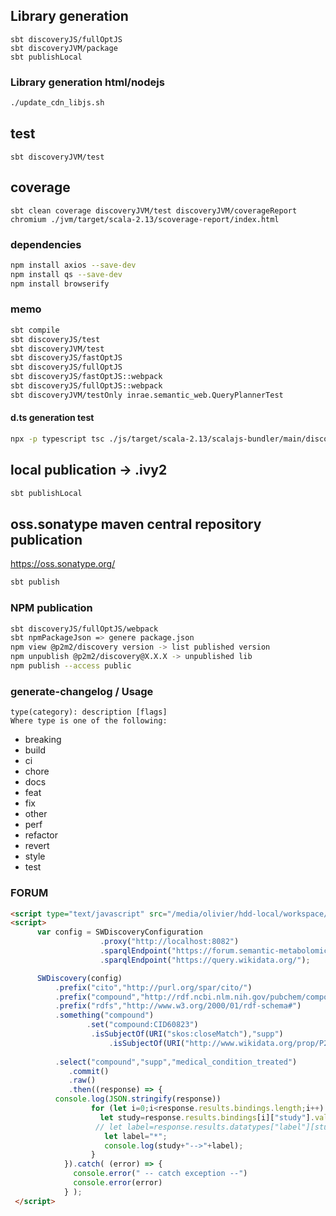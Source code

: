 ## Library generation

```
sbt discoveryJS/fullOptJS
sbt discoveryJVM/package
sbt publishLocal 
```

### Library generation html/nodejs

```bash
./update_cdn_libjs.sh
```

## test

```
sbt discoveryJVM/test  
```

## coverage

```
sbt clean coverage discoveryJVM/test discoveryJVM/coverageReport
chromium ./jvm/target/scala-2.13/scoverage-report/index.html
```

### dependencies

```bash
npm install axios --save-dev
npm install qs --save-dev
npm install browserify
```

### memo

```bash
sbt compile
sbt discoveryJS/test
sbt discoveryJVM/test
sbt discoveryJS/fastOptJS 
sbt discoveryJS/fullOptJS
sbt discoveryJS/fastOptJS::webpack
sbt discoveryJS/fullOptJS::webpack
sbt discoveryJVM/testOnly inrae.semantic_web.QueryPlannerTest
```

#### d.ts generation test

```bash
npx -p typescript tsc ./js/target/scala-2.13/scalajs-bundler/main/discovery-opt.js --declaration --allowJs --emitDeclarationOnly --outDir types
```

## local publication -> .ivy2

```bash
sbt publishLocal
``` 

## oss.sonatype maven central repository publication
https://oss.sonatype.org/

```bash 
sbt publish
```

### NPM publication

```bash
sbt discoveryJS/fullOptJS/webpack
sbt npmPackageJson => genere package.json
npm view @p2m2/discovery version -> list published version
npm unpublish @p2m2/discovery@X.X.X -> unpublished lib
npm publish --access public
```

### generate-changelog / Usage

```
type(category): description [flags]
Where type is one of the following:
```
  * breaking
  * build
  * ci
  * chore
  * docs
  * feat
  * fix
  * other
  * perf
  * refactor
  * revert
  * style
  * test

### FORUM


```html 
<script type="text/javascript" src="/media/olivier/hdd-local/workspace/INRAE/P2M2/DISCOVERY/discovery/dist/discovery-web-dev.js"> </script> 
<script>
      var config = SWDiscoveryConfiguration
                    .proxy("http://localhost:8082")
                    .sparqlEndpoint("https://forum.semantic-metabolomics.fr/sparql/")
                    .sparqlEndpoint("https://query.wikidata.org/");

      SWDiscovery(config)
          .prefix("cito","http://purl.org/spar/cito/")
          .prefix("compound","http://rdf.ncbi.nlm.nih.gov/pubchem/compound/")
          .prefix("rdfs","http://www.w3.org/2000/01/rdf-schema#")
          .something("compound")
                 .set("compound:CID60823")
                  .isSubjectOf(URI("skos:closeMatch"),"supp")
                      .isSubjectOf(URI("http://www.wikidata.org/prop/P2175"),"medical_condition_treated")
                  
          .select("compound","supp","medical_condition_treated")
             .commit()
             .raw()
             .then((response) => {
		  console.log(JSON.stringify(response))
                  for (let i=0;i<response.results.bindings.length;i++) {
                    let study=response.results.bindings[i]["study"].value;
                   // let label=response.results.datatypes["label"][study][0].value; 
                     let label="*";
                     console.log(study+"-->"+label);
                  }
            }).catch( (error) => {
              console.error(" -- catch exception --")
              console.error(error)
            } );
 </script>
 ```
